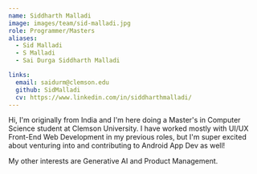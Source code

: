 ```yaml
---
name: Siddharth Malladi
image: images/team/sid-malladi.jpg
role: Programmer/Masters
aliases:
  - Sid Malladi
  - S Malladi
  - Sai Durga Siddharth Malladi

links:
  email: saidurm@clemson.edu
  github: SidMalladi
  cv: https://www.linkedin.com/in/siddharthmalladi/
---
```


Hi, I'm originally from India and I'm here doing a Master's in Computer Science student at Clemson University. I have worked mostly with UI/UX Front-End Web Development in my previous roles, but I'm super excited about venturing into and contributing to Android App Dev as well!

My other interests are Generative AI and Product Management.
